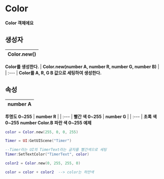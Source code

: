 # **Color**

 **Color 객체에요** 
## **생성자**

| **Color.new()** |
| :--- |
 **Color를 생성한다.** 
| **Color.new(number A, number R, number G, number B)** |
| :--- |
 **Color를 A, R, G B 값으로 세팅하여 생성한다.** 
## **속성**

| **number A** |
| :--- |
 **투명도 0~255** 
| **number R** |
| :--- |
 **빨간 색 0~255** 
| **number G** |
| :--- |
 **초록 색 0~255** 
 **number Color.B** 
 **파란 색 0~255** 
 **예제** 
```lua
color = Color.new(255, 0, 0, 255)

Timer = UI:GetUIScene("Timer")

--Timer라는 UI의 TimerText라는 글자를 빨간색으로 세팅
Timer:SetTextColor("TimerText", color)

color2 = Color.new(0, 255, 255, 0)

color = color + color2	--> color는 하얀색
```
